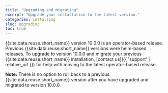 ```yaml
---
title: "Upgrading and migrating"
excerpt: "Upgrade your installation to the latest version."
categories: installing
slug: upgrading
toc: true
---
```


{{site.data.reuse.short_name}} version 10.0.0 is an operator-based release. Previous {{site.data.reuse.short_name}} versions were helm-based releases. To upgrade to version 10.0.0 and migrate your previous {{site.data.reuse.short_name}} installation, [contact us]({{ 'support' | relative_url }}) for help with moving to the latest operator-based release.

**Note:** There is no option to roll back to a previous {{site.data.reuse.short_name}} version after you have upgraded and migrated to version 10.0.0.
